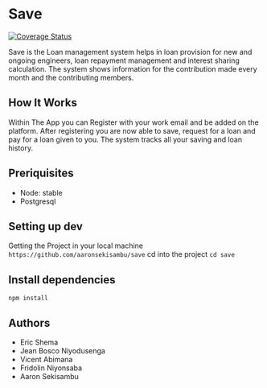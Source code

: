 # Save

[![Coverage Status](https://coveralls.io/repos/github/aaronsekisambu/save/badge.svg?branch=develop)](https://coveralls.io/github/aaronsekisambu/save?branch=develop)

Save is the Loan management system helps in loan provision for new and ongoing engineers, loan repayment management and interest sharing calculation. The system shows information for the contribution made every month and the contributing members.

## How It Works

Within The App you can Register with your work email and be added on the platform. After registering you are now able to save, request for a loan and pay for a loan given to you. The system tracks all your saving and loan history.

## Preriquisites
- Node: stable
- Postgresql

## Setting up dev
Getting the Project in your local machine <br/>
`https://github.com/aaronsekisambu/save` cd into the project `cd save` 

## Install dependencies <br/>
`npm install`

## Authors

- Eric Shema 
- Jean Bosco Niyodusenga
- Vicent Abimana
- Fridolin Niyonsaba
- Aaron Sekisambu

